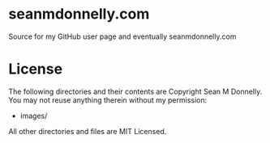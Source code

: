 seanmdonnelly.com
========================================
Source for my GitHub user page and eventually seanmdonnelly.com


License
=======
The following directories and their contents are Copyright Sean M Donnelly.  You may not reuse anything therein without my permission:

*   images/

All other directories and files are MIT Licensed.
